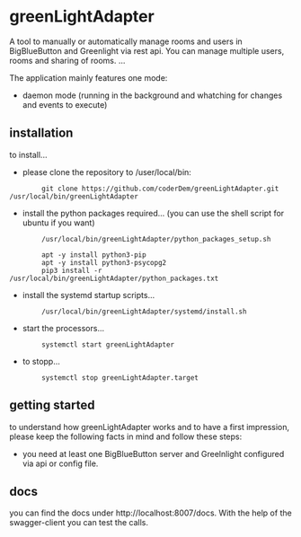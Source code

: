 # greenLightAdapter

A tool to manually or automatically manage rooms and users in BigBlueButton and Greenlight via rest api.
You can manage multiple users, rooms and sharing of rooms.
...

The application mainly features one mode:

* daemon mode (running in the background and whatching for changes and events to execute)

## installation

to install...
*  please clone the repository to /user/local/bin:

```
        git clone https://github.com/coderDem/greenLightAdapter.git /usr/local/bin/greenLightAdapter
```

* install the python packages required... (you can use the shell script for ubuntu if you want)

```
        /usr/local/bin/greenLightAdapter/python_packages_setup.sh
```

```
        apt -y install python3-pip
        apt -y install python3-psycopg2
        pip3 install -r /usr/local/bin/greenLightAdapter/python_packages.txt
```

* install the systemd startup scripts...

```
        /usr/local/bin/greenLightAdapter/systemd/install.sh
```

* start the processors...

```
        systemctl start greenLightAdapter
```

* to stopp...

```
        systemctl stop greenLightAdapter.target
```

## getting started
to understand how greenLightAdapter works and to have a first impression, please keep the following facts in mind and follow these steps:

* you need at least one BigBlueButton server and Greelnlight configured via api or config file.

## docs
you can find the docs under http://localhost:8007/docs. With the help of the swagger-client you can test the calls.
